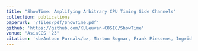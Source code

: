```yaml
---
title: "ShowTime: Amplifying Arbitrary CPU Timing Side Channels"
collection: publications
paperurl: '/files/pdf/ShowTime.pdf'
github: 'https://github.com/KULeuven-COSIC/ShowTime'
venue: "AsiaCCS '23"
citation: '<b>Antoon Purnal</b>, Marton Bognar, Frank Piessens, Ingrid Verbauwhede'
---
```

